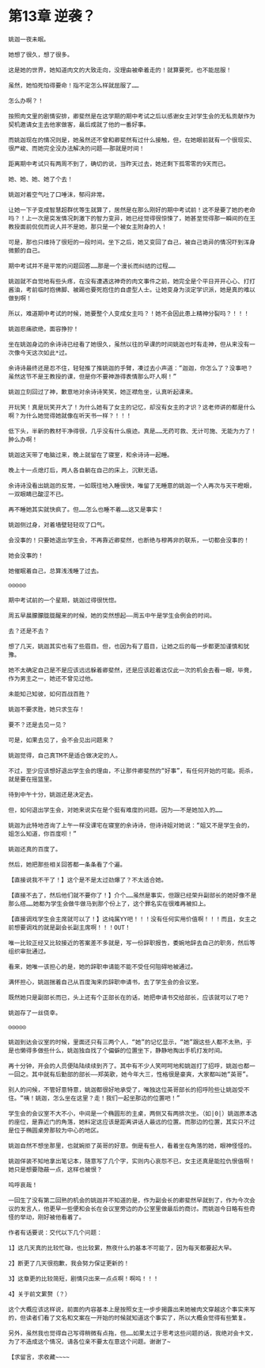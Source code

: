 # 第13章 逆袭？

    姚迦一夜未眠。

    她想了很久，想了很多。

    这是她的世界，她知道肉文的大致走向，没理由被牵着走的！就算要死，也不能屈服！

    虽然，她怕死怕得要命！指不定怎么样就屈服了……

    怎么办啊？！

    按照肉文里的剧情安排，卿斐然是在这学期的期中考试之后以感谢女主对学生会的无私贡献作为契机邀请女主去他家做客，最后成就了他的一番好事。

    而姚迦现在的情况则是，她虽然还不曾和卿斐然有过什么接触，但，在她眼前就有一个很现实、很严峻、而她完全没办法解决的问题——那就是时间！

    距离期中考试只有两周不到了，确切的说，当昨天过去，她还剩下孤零零的9天而已。

    她、她、她、她了个去！

    姚迦对着空气吐了口唾沫，郁闷非常。

    让她一下子变成智慧超群优等生就算了，居然是在那么刚好的期中考试前！这不是要了她的老命吗？！上一次是突发情况刺激下的智力变异，她已经觉得很惊悚了，她甚至觉得那一瞬间的在王教授面前侃侃而说人并不是她，那只是一个被女主附身的人！

    可是，那也只维持了很短的一段时间。坐下之后，她又变回了自己，被自己诡异的情况吓到浑身微颤的自己。

    期中考试并不是平常的问题回答……那是一个漫长而纠结的过程……

    姚迦就不自觉地有些头疼，在没有遭遇这神奇的肉文事件之前，她完全是个平日开开心心、打打酱油，考前临时抱佛脚、被踢也要死抱住的自虐型人士。让她变身为淡定学识派，她是真的难以做到啊！

    所以，难道期中考试的时候，她要整个人变成女主吗？！她不会因此患上精神分裂吗？！！！

    姚迦悲痛欲绝，面容狰狞！

    坐在姚迦身边的余诗诗已经看了她很久，虽然以往的早课的时间姚迦也时有走神，但从来没有一次像今天这次如此*过。

    余诗诗最终还是忍不住，轻轻推了推姚迦的手臂，凑过去小声道：“迦迦，你怎么了？没事吧？虽然这节不是王教授的课，但是你不要神游得表情那么吓人啊！”

    姚迦立刻回过了神，歉意地对余诗诗笑笑，她正襟危坐，认真听起课来。

    开玩笑！真是玩笑开大了！为什么她有了女主的记忆，却没有女主的才识？这老师讲的都是什么啊？为什么她觉得她就像在听天书一样？！！！

    低下头，半新的教材干净得很，几乎没有什么痕迹。真是……无药可救、无计可施、无能为力了！肿么办啊！

    姚迦这天带了电脑过来，晚上就留在了寝室，和余诗诗一起睡。

    晚上十一点熄灯后，两人各自躺在自己的床上，沉默无语。

    余诗诗没看出姚迦的反常，一如既往地入睡很快，唯留了无睡意的姚迦一个人再次与天干瞪眼，一双眼睛已酸涩不已。

    再不睡她其实就快疯了。但……怎么也睡不着……这又是事实！

    姚迦侧过身，对着墙壁轻轻叹了口气。

    会没事的！只要她退出学生会，不再靠近卿斐然，也断绝与穆苒非的联系，一切都会没事的！

    她会没事的！

    她催眠着自己，总算浅浅睡了过去。

    ◎◎◎◎◎

    期中考试前的一个星期，姚迦过得很恍惚。

    周五早晨朦朦胧胧醒来的时候，她的突然想起——周五中午是学生会例会的时间。

    去？还是不去？

    想了几天，姚迦其实也有了些眉目。但，也因为有了眉目，让她之后的每一步都更加谨慎和犹豫。

    她不太确定自己是不是应该远远躲着卿斐然，还是应该趁着这仅此一次的机会去看一眼，毕竟，作为男主之一，她还不曾见过他。

    未能知己知彼，如何百战百胜？

    姚迦不要求胜，她只求生存！

    要不？还是去见一见？

    可是，如果去见了，会不会见出问题来？

    姚迦觉得，自己真TM不是适合做决定的人。

    不过，至少应该想好退出学生会的理由，不让那件卿斐然的“好事”，有任何开始的可能。扼杀，就是要在摇篮里。

    待到中午十分，姚迦还是决定去。

    但，如何退出学生会，对她来说实在是个挺有难度的问题。因为——不是她加入的……

    姚迦为此特地咨询了上午一样没课宅在寝室的余诗诗，但诗诗姐对她说：“姐又不是学生会的，姐怎么知道，你百度呗！”

    姚迦还真的百度了。

    然后，她把那些相关回答都一条条看了个遍。

    【直接说我不干了！】这个是不是太过劲爆了？不太适合她。

    【直接不去了，然后他们就不要你了！】介个……虽然是事实，但跟已经荣升副部长的她好像不是那么撘……她都为学生会做牛做马到那个份上了，这个罪名实在很难再被扣上。

    【直接调戏学生会主席就可以了！】这纯属YY吧！！！没有任何实用价值啊！！！而且，女主之前想要调戏的就是副会长副主席啊！！！OUT！

    唯一比较正经又比较接近的答案差不多就是，写一份辞职报告，委婉地辞去自己的职务，然后等组织审批通过。

    看来，她唯一该担心的是，她的辞职申请能不能不受任何阻碍地被通过。

    满怀担心，姚迦揣着自己从百度淘来的辞职申请书，去了学生会的会议室。

    既然她只是副部长而已，头上还有个正部长在的话，她把申请书交给部长，应该就可以了吧？

    姚迦存了一丝侥幸。

    ◎◎◎◎◎

    姚迦到达会议室的时候，里面还只有三两个人，“她”的记忆显示，“她”跟这些人都不太熟，于是也懒得多做些什么，姚迦独自找了个偏僻的位置坐下，静静地掏出手机打发时间。

    再十分钟，开会的人员便陆陆续续到齐了。其中有不少人笑呵呵地和姚迦打了招呼，姚迦也都一一回之。其中就有后勤部的部长——郑英歌，她今年大三，性格很是豪爽，大家都叫她“英哥”。

    别人的问候，不管好意特意，姚迦都很好地承受了，唯独这位英哥部长的招呼险些让姚迦受不住。“咦！姚迦，怎么坐在这里？走！我们一起坐那边的位置吧！”

    学生会的会议室不大不小，中间是一个椭圆形的主桌，两侧又有两排次坐。（如|0|）姚迦原本选的座位，是靠近门的角落，她料定这应该是距离讲话人最远的位置。而那边的位置，其实只不过是位于椭圆桌旁那较为中心的地区。

    姚迦自然不想坐那里，也就婉拒了英哥的好意。倒是有些人，看着坐在角落的她，眼神怪怪的。

    姚迦佯装不知地拿出笔记本，随意写了几个字，实则内心哀怨不已，女主还真是能拉仇恨值啊！她只是想要隐蔽一点，这样也被恨？

    呜呼哀哉！

    一回生了没有第二回熟的机会的姚迦并不知道的是，作为副会长的卿斐然早就到了，作为今次会议的发言人，他更早一些便和会长在会议室旁边的办公室里做最后的商讨。而姚迦今日略有些奇怪的举动，刚好被他看着了。

    作者有话要说：交代以下几个问题：

    1】这几天真的比较忙碌，也比较累，熬夜什么的基本不可能了，因为每天都要起大早。

    2】断更了几天很抱歉，我会努力保证更新的！

    3】这章更的比较简短，剧情只出来一点点啊！啊呜！！！

    4】关于前文累赘（？）

    这个大概应该这样说，前面的内容基本上是按照女主一步步揭露出来她被肉文穿越这个事实来写的，但读者们看了文名和文案在一开始的时候就知道这个事实了，所以大概会觉得有些繁复。

    另外，虽然我也觉得自己写得稍微有点拖，但……如果太过于思考这些问题的话，我绝对会卡文，为了不造成这个情况，请各位亲不要太在意这个问题。谢谢了~

    【求留言，求收藏~~~~

